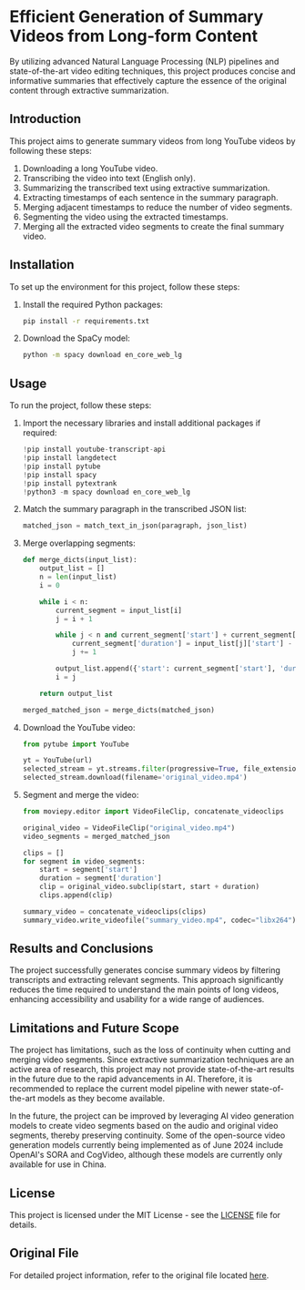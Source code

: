 # Efficient Generation of Summary Videos from Long-form Content

By utilizing advanced Natural Language Processing (NLP) pipelines and state-of-the-art video editing techniques, this project produces concise and informative summaries that effectively capture the essence of the original content through extractive summarization.



## Introduction

This project aims to generate summary videos from long YouTube videos by following these steps:
1. Downloading a long YouTube video.
2. Transcribing the video into text (English only).
3. Summarizing the transcribed text using extractive summarization.
4. Extracting timestamps of each sentence in the summary paragraph.
5. Merging adjacent timestamps to reduce the number of video segments.
6. Segmenting the video using the extracted timestamps.
7. Merging all the extracted video segments to create the final summary video.

## Installation

To set up the environment for this project, follow these steps:

1. Install the required Python packages:

    ```bash
    pip install -r requirements.txt
    ```

2. Download the SpaCy model:

    ```bash
    python -m spacy download en_core_web_lg
    ```

## Usage

To run the project, follow these steps:

1. Import the necessary libraries and install additional packages if required:

    ```python
    !pip install youtube-transcript-api
    !pip install langdetect
    !pip install pytube
    !pip install spacy
    !pip install pytextrank
    !python3 -m spacy download en_core_web_lg
    ```

2. Match the summary paragraph in the transcribed JSON list:

    ```python
    matched_json = match_text_in_json(paragraph, json_list)
    ```

3. Merge overlapping segments:

    ```python
    def merge_dicts(input_list):
        output_list = []
        n = len(input_list)
        i = 0

        while i < n:
            current_segment = input_list[i]
            j = i + 1

            while j < n and current_segment['start'] + current_segment['duration'] + 1 >= input_list[j]['start']:
                current_segment['duration'] = input_list[j]['start'] - current_segment['start'] + input_list[j]['duration']
                j += 1

            output_list.append({'start': current_segment['start'], 'duration': current_segment['duration']})
            i = j

        return output_list

    merged_matched_json = merge_dicts(matched_json)
    ```

4. Download the YouTube video:

    ```python
    from pytube import YouTube

    yt = YouTube(url)
    selected_stream = yt.streams.filter(progressive=True, file_extension='mp4').order_by('resolution').first()
    selected_stream.download(filename='original_video.mp4')
    ```

5. Segment and merge the video:

    ```python
    from moviepy.editor import VideoFileClip, concatenate_videoclips

    original_video = VideoFileClip("original_video.mp4")
    video_segments = merged_matched_json

    clips = []
    for segment in video_segments:
        start = segment['start']
        duration = segment['duration']
        clip = original_video.subclip(start, start + duration)
        clips.append(clip)

    summary_video = concatenate_videoclips(clips)
    summary_video.write_videofile("summary_video.mp4", codec="libx264")
    ```

## Results and Conclusions

The project successfully generates concise summary videos by filtering transcripts and extracting relevant segments. This approach significantly reduces the time required to understand the main points of long videos, enhancing accessibility and usability for a wide range of audiences.

## Limitations and Future Scope

The project has limitations, such as the loss of continuity when cutting and merging video segments. Since extractive summarization techniques are an active area of research, this project may not provide state-of-the-art results in the future due to the rapid advancements in AI. Therefore, it is recommended to replace the current model pipeline with newer state-of-the-art models as they become available.

In the future, the project can be improved by leveraging AI video generation models to create video segments based on the audio and original video segments, thereby preserving continuity. Some of the open-source video generation models currently being implemented as of June 2024 include OpenAI's SORA and CogVideo, although these models are currently only available for use in China.

## License

This project is licensed under the MIT License - see the [LICENSE](LICENSE) file for details.

## Original File

For detailed project information, refer to the original file located [here](https://github.com/bojadlabalaji/Enhanced-Video-Summarization/blob/main/main_notebook.ipynb).
